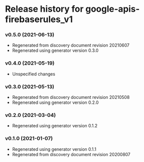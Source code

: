 # Release history for google-apis-firebaserules_v1

### v0.5.0 (2021-06-13)

* Regenerated from discovery document revision 20210607
* Regenerated using generator version 0.3.0

### v0.4.0 (2021-05-19)

* Unspecified changes

### v0.3.0 (2021-05-13)

* Regenerated from discovery document revision 20210508
* Regenerated using generator version 0.2.0

### v0.2.0 (2021-03-04)

* Regenerated using generator version 0.1.2

### v0.1.0 (2021-01-07)

* Regenerated using generator version 0.1.1
* Regenerated from discovery document revision 20200807


